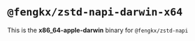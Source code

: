 # `@fengkx/zstd-napi-darwin-x64`

This is the **x86_64-apple-darwin** binary for `@fengkx/zstd-napi`
